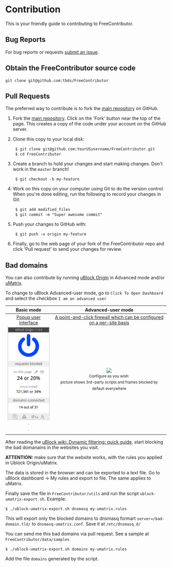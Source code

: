 # Contribution

This is your friendly guide to contributing to FreeContributor.

## Bug Reports

For bug reports or requests [submit an issue](https://github.com/tbds/FreeContributor/issues).

## Obtain the FreeContributor source code


    git clone git@github.com:tbds/FreeContributor


## Pull Requests

The preferred way to contribute is to fork the [main repository](https://github.com/tbds/FreeContributor) on GitHub.

1. Fork the [main repository](https://github.com/tbds/FreeContributor).  Click on the 'Fork' button near the top of the page. 
This creates a copy of the code under your account on the GitHub server.

2. Clone this copy to your local disk:

        $ git clone git@github.com:YourUSusername/FreeContributor.git
        $ cd FreeContributor

3. Create a branch to hold your changes and start making changes. Don't work in the ``master`` branch!

        $ git checkout -b my-feature

4. Work on this copy on your computer using Git to do the version control. When you're done editing, run the following to record your changes in Git:

        $ git add modified_files
        $ git commit -m "Super awesome commit"

5. Push your changes to GitHub with:

        $ git push -u origin my-feature

6. Finally, go to the web page of your fork of the FreeContributor repo and click 'Pull request' to send your changes for review.


## Bad domains 

You can also contribute by running [uBlock Origin](https://github.com/gorhill/uBlock) in Advanced mode and/or [uMatrix](https://github.com/gorhill/uMatrix).

To change to uBlock Advanced-user mode, go to `Click To Open Dashboard` and select the checkbox `I am an advanced user`

Basic mode | Advanced-user mode
:----------:|:------------------:
[Popup user interface](https://github.com/gorhill/uBlock/wiki/Quick-guide:-popup-user-interface) | [A point-and-click firewall which can be configured on a per-site basis](https://github.com/gorhill/uBlock/wiki/Dynamic-filtering:-quick-guide) 
<a href="https://github.com/gorhill/uBlock/wiki/Quick-guide:-popup-user-interface"><img src="https://raw.githubusercontent.com/gorhill/uBlock/master/doc/img/popup-1.png" /></a><br><sup>.<br>.</sup> | <a href="https://github.com/gorhill/uBlock/wiki/Dynamic-filtering:-quick-guide"><img src="https://cloud.githubusercontent.com/assets/585534/9293685/378d18f0-4402-11e5-9255-8ed3fdbfa957.png" /></a><br><sup>Configure as you wish:<br>picture shows 3rd-party scripts and frames blocked by default everywhere</sup>


After reading the [uBlock wiki: Dynamic filtering: quick guide](https://github.com/gorhill/uBlock/wiki/Dynamic-filtering:-quick-guide), start blocking
the bad domanains in the websites you visit. 

**ATTENTION:** make sure that the website works, with the rules you applied in Ublock Origin/uMatrix.

The data is stored in the browser and can be exported to a text file. Go to uBlock dashboard -> My rules and export to file. The same applies to uMatrix.

Finally save the file in `FreeContributor/utils` and run the script `ublock-umatrix-export.sh`. Example:


    $ ./ublock-umatrix-export.sh dnsmasq my-umatrix.rules


This will export only the blocked domains to dnsmasq formart `server=/bad-domain.tld/` to `dnsmasq-umatrix.conf`. Save it at `/etc/dnsmasq.d/`

You can send me this bad domains via pull request. See a sample at `FreeContributor/data/samples`


    $ ./ublock-umatrix-export.sh domains my-umatrix.rules


Add the file `domains` generated by the script.





